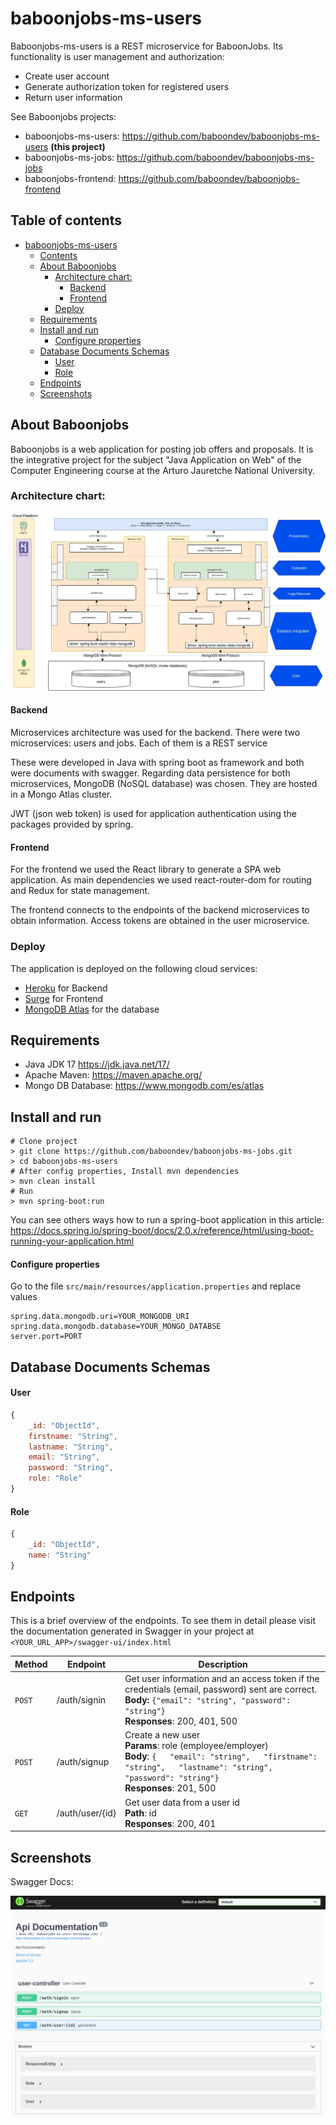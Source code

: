 # baboonjobs-ms-users
Baboonjobs-ms-users is  a REST microservice for BaboonJobs. Its functionality is user management and authorization:
* Create user account
* Generate authorization token for registered users
* Return user information



See Baboonjobs projects:
* baboonjobs-ms-users: https://github.com/baboondev/baboonjobs-ms-users **(this project)**
* baboonjobs-ms-jobs: https://github.com/baboondev/baboonjobs-ms-jobs
* baboonjobs-frontend: https://github.com/baboondev/baboonjobs-frontend

## Table of contents

- [baboonjobs-ms-users](#baboonjobs-ms-users)
  * [Contents](#contents)
  * [About Baboonjobs](#about-baboonjobs)
    + [Architecture chart:](#architecture-chart-)
      - [Backend](#backend)
      - [Frontend](#frontend)
    + [Deploy](#deploy)
  * [Requirements](#requirements)
  * [Install and run](#install-and-run)
      - [Configure properties](#configure-properties)
  * [Database Documents Schemas](#database-documents-schemas)
      - [User](#user)
      - [Role](#role)
  * [Endpoints](#endpoints)
  * [Screenshots](#screenshots)

## About Baboonjobs
Baboonjobs is a web application for posting job offers and proposals. It is the integrative project for the subject "Java Application on Web" of the Computer Engineering course at the Arturo Jauretche National University.

### Architecture chart:
![arch](docs/baboonjobs-diagram.jpg)

#### Backend

Microservices architecture was used for the backend. There were two microservices: users and jobs. Each of them is a REST service

These were developed in Java with spring boot as framework and both were documents with swagger. 
Regarding data persistence for both microservices, MongoDB (NoSQL database) was chosen. They are hosted in a Mongo Atlas cluster.

JWT (json web token) is used for application authentication using the packages provided by spring.

#### Frontend
For the frontend we used the React library to generate a SPA web application. As main dependencies we used react-router-dom for routing and Redux for state management.

The frontend connects to the endpoints of the backend microservices to obtain information. Access tokens are obtained in the user microservice.

### Deploy
The application is deployed on the following cloud services: 
* [Heroku](https://www.heroku.com/java) for Backend
* [Surge](https://surge.sh/) for Frontend
* [MongoDB Atlas](https://www.mongodb.com/atlas/database) for the database 

## Requirements 

+ Java JDK 17 https://jdk.java.net/17/
+ Apache Maven: https://maven.apache.org/
+ Mongo DB Database: https://www.mongodb.com/es/atlas


## Install and run

```shell
# Clone project
> git clone https://github.com/baboondev/baboonjobs-ms-jobs.git
> cd baboonjobs-ms-users
# After config properties, Install mvn dependencies
> mvn clean install
# Run
> mvn spring-boot:run
```
You can see others ways how to run a spring-boot application in this article: https://docs.spring.io/spring-boot/docs/2.0.x/reference/html/using-boot-running-your-application.html
#### Configure properties

Go to the file `src/main/resources/application.properties` and replace values
```
spring.data.mongodb.uri=YOUR_MONGODB_URI
spring.data.mongodb.database=YOUR_MONGO_DATABSE
server.port=PORT
```

## Database Documents Schemas
#### User
```javascript
{
	_id: "ObjectId",
	firstname: "String",
	lastname: "String",
	email: "String",
	password: "String",
	role: "Role"
}
```
#### Role
```javascript
{
	_id: "ObjectId",
	name: "String"
}
```

## Endpoints
This is a brief overview of the endpoints. To see them in detail please visit the documentation generated in Swagger in your project at `<YOUR_URL_APP>/swagger-ui/index.html`

| Method | Endpoint        | Description                                                  |
| ------ | --------------- | ------------------------------------------------------------ |
| `POST` | /auth/signin    | Get user information and an access token if the credentials (email, password) sent are correct. <br />**Body:** `{"email": "string", "password": "string"}`<br />**Responses**: 200, 401, 500 |
| `POST` | /auth/signup    | Create a new user<br />**Params**: role (employee/employer)<br />**Body**: `{   "email": "string",   "firstname": "string",   "lastname": "string",   "password": "string"}`<br />**Responses**: 201, 500 |
| `GET`  | /auth/user/{id} | Get user data from a user id<br /> **Path**: id<br />**Responses**: 200, 401 |


## Screenshots

Swagger Docs:

![Swagger docs](docs/ms-users-swagger.png)
